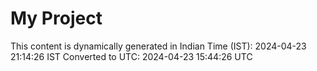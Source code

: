 # My Project

This content is dynamically generated in Indian Time (IST): 2024-04-23 21:14:26 IST
Converted to UTC: 2024-04-23 15:44:26 UTC
